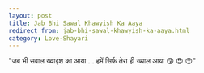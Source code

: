```yaml
---
layout: post
title: Jab Bhi Sawal Khawyish Ka Aaya
redirect_from: jab-bhi-sawal-khawyish-ka-aaya.html
category: Love-Shayari
---
```

"जब भी सवाल ख्वाइश का आया … हमें सिर्फ तेरा ही ख्याल आया 😘 😍 😚"
